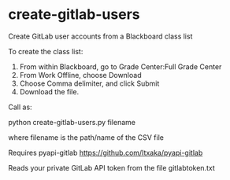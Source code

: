 create-gitlab-users
===================

Create GitLab user accounts from a Blackboard class list

To create the class list:

1. From within Blackboard, go to Grade Center:Full Grade Center
2. From Work Offline, choose Download
3. Choose Comma delimiter, and click Submit
4. Download the file.

Call as:

python create-gitlab-users.py filename

where filename is the path/name of the CSV file

Requires pyapi-gitlab https://github.com/Itxaka/pyapi-gitlab

Reads your private GitLab API token from the file gitlabtoken.txt
